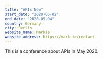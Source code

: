 ```yaml
---
title: "APIs Now"
start_date: "2020-05-02"
end_date: "2020-05-04"
country: Germany
city: Berlin
website_name: Markie
website_address: https://mark.ie/contact
---
```


This is a conference about APIs in May 2020.
